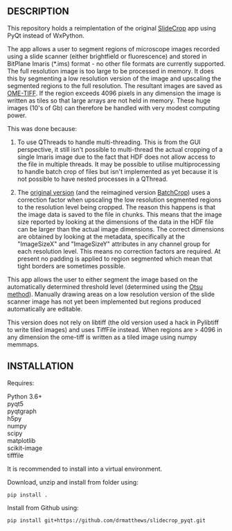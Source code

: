 DESCRIPTION
-----------

This repository holds a reimplentation of the original 
[SlideCrop](https://github.com/QBI-Microscopy/SlideCrop "SlideCrop") app using
PyQt instead of WxPython.

The app allows a user to segment regions of microscope images recorded
using a slide scanner (either brightfield or fluorescence) and stored
in BitPlane Imaris (*.ims) format - no other file formats are currently
supported. The full resolution image is too large to be processed in 
memory. It does this by segmenting a low resolution version of the image
and upscaling the segmented regions to the full resolution. The resultant
images are saved as [OME-TIFF](https://docs.openmicroscopy.org/ome-model/5.6.3/ome-tiff/). If the region exceeds 4096 pixels in any dimension
the image is written as tiles so that large arrays are not held in memory. These huge
images (10's of Gb) can therefore be handled with very modest computing power.

This was done because:

1. To use QThreads to handle multi-threading. This is from the GUI perspective,
it still isn't possible to multi-thread the actual cropping of a single Imaris image
due to the fact that HDF does not allow access to the file in multiple threads. It
may be possible to utilise multiprocessing to handle batch crop of files but isn't
implemented as yet because it is not possible to have nested processes in a QThread.

2. The [original version](https://github.com/QBI-Microscopy/SlideCrop) (and the reimagined version [BatchCrop](https://github.com/QBI-Microscopy/BatchCrop)) uses a correction
factor when upscaling the low resolution segmented regions to the resolution
level being cropped. The reason this happens is that the image data is saved
to the file in chunks. This means that the image size reported by looking at
the dimensions of the data in the HDF file can be larger than the actual
image dimensions. The correct dimensions are obtained by looking at the
metadata, specifically at the "ImageSizeX" and "ImageSizeY" attributes in any
channel group for each resolution level. This means no correction factors are
required. At present no padding is applied to region segmented which mean that
tight borders are sometimes possible.

This app allows the user to either segment the image based on the automatically
determined threshold level (determined using the [Otsu method](https://en.wikipedia.org/wiki/Otsu%27s_method)).
Manually drawing areas on a low resolution version of the slide scanner
image has not yet been implemented but regions produced automatically are editable.

This version does not rely on libtiff (the old version used a hack in Pylibtiff to write tiled
images) and uses TiffFile instead. When regions are > 4096 in any dimension the ome-tiff is written
as a tiled image using numpy memmaps.

INSTALLATION
------------

Requires:

Python 3.6+  
pyqt5  
pyqtgraph  
h5py  
numpy  
scipy  
matplotlib  
scikit-image  
tifffile  

It is recommended to install into a virtual environment.

Download, unzip and install from folder using:
```
pip install .
```

Install from Github using:
```
pip install git+https://github.com/drmatthews/slidecrop_pyqt.git
```